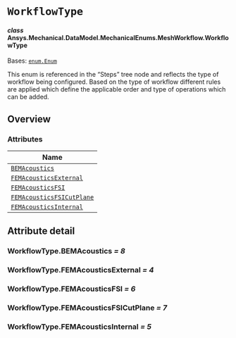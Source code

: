 # `WorkflowType`

<a id="ansys.mechanical.stubs.v242.Ansys.Mechanical.DataModel.MechanicalEnums.MeshWorkflow.WorkflowType"></a>

#### *class* Ansys.Mechanical.DataModel.MechanicalEnums.MeshWorkflow.WorkflowType

Bases: [`enum.Enum`](https://docs.python.org/3/library/enum.html#enum.Enum)

This enum is referenced in the “Steps” tree node and reflects the type of workflow being configured. Based on the type of workflow different rules are applied which define the applicable order and type of operations which can be added.

<!-- !! processed by numpydoc !! -->

<a id="overview"></a>

## Overview

### Attributes

| Name |
| ------------------------------------------------------------------------------------------------------------------------------------------------------------ |
| [`BEMAcoustics`](#WorkflowType.BEMAcoustics) |
| [`FEMAcousticsExternal`](#WorkflowType.FEMAcousticsExternal) |
| [`FEMAcousticsFSI`](#WorkflowType.FEMAcousticsFSI) |
| [`FEMAcousticsFSICutPlane`](#WorkflowType.FEMAcousticsFSICutPlane) |
| [`FEMAcousticsInternal`](#WorkflowType.FEMAcousticsInternal) |

<a id="attribute-detail"></a>

## Attribute detail

<a id="WorkflowType.BEMAcoustics"></a>

### WorkflowType.BEMAcoustics *= 8*

<a id="WorkflowType.FEMAcousticsExternal"></a>

### WorkflowType.FEMAcousticsExternal *= 4*

<a id="WorkflowType.FEMAcousticsFSI"></a>

### WorkflowType.FEMAcousticsFSI *= 6*

<a id="WorkflowType.FEMAcousticsFSICutPlane"></a>

### WorkflowType.FEMAcousticsFSICutPlane *= 7*

<a id="WorkflowType.FEMAcousticsInternal"></a>

### WorkflowType.FEMAcousticsInternal *= 5*


